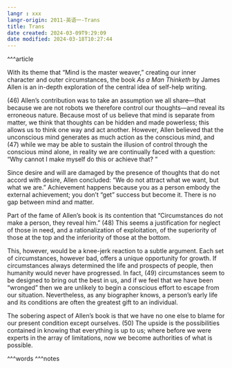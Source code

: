 ```yaml
---
langr : xxx
langr-origin: 2011-英语一-Trans
title: Trans
date created: 2024-03-09T9:29:09
date modified: 2024-03-18T10:27:44
---
```


^^^article

With its theme that “Mind is the master weaver,” creating our inner character and outer circumstances, the book _As a Man Thinketh_ by James Allen is an in-depth exploration of the central idea of self-help writing.

(46) Allen’s contribution was to take an assumption we all share—that because we are not robots we therefore control our thoughts—and reveal its erroneous nature. Because most of us believe that mind is separate from matter, we think that thoughts can be hidden and made powerless; this allows us to think one way and act another. However, Allen believed that the unconscious mind generates as much action as the conscious mind, and (47) while we may be able to sustain the illusion of control through the conscious mind alone, in reality we are continually faced with a question: “Why cannot I make myself do this or achieve that? ”

Since desire and will are damaged by the presence of thoughts that do not accord with desire, Allen concluded: “We do not attract what we want, but what we are.” Achievement happens because you as a person embody the external achievement; you don’t “get” success but become it. There is no gap between mind and matter.

Part of the fame of Allen’s book is its contention that “Circumstances do not make a person, they reveal him.” (48) This seems a justification for neglect of those in need, and a rationalization of exploitation, of the superiority of those at the top and the inferiority of those at the bottom.

This, however, would be a knee-jerk reaction to a subtle argument. Each set of circumstances, however bad, offers a unique opportunity for growth. If circumstances always determined the life and prospects of people, then humanity would never have progressed. In fact, (49) circumstances seem to be designed to bring out the best in us, and if we feel that we have been “wronged” then we are unlikely to begin a conscious effort to escape from our situation. Nevertheless, as any biographer knows, a person’s early life and its conditions are often the greatest gift to an individual.

The sobering aspect of Allen’s book is that we have no one else to blame for our present condition except ourselves. (50) The upside is the possibilities contained in knowing that everything is up to us; where before we were experts in the array of limitations, now we become authorities of what is possible.




^^^words
^^^notes
